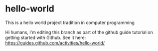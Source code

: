 # hello-world
This is a hello world project tradition in computer programming

Hi humans,
I'm editing this branch as part of the github guide tutorial on getting started with Github. See it here: https://guides.github.com/activities/hello-world/
